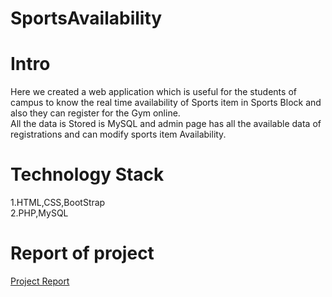 # SportsAvailability

# Intro
Here we created a web application which is useful for the students of campus to know the real time availability of Sports item in Sports Block and also they can register for the Gym online.  
All the data is Stored is MySQL and admin page has all the available data of registrations and can modify sports item Availability.

# Technology Stack
1.HTML,CSS,BootStrap  
2.PHP,MySQL

# Report of project
[Project Report](../master/projectReport.pdf)
